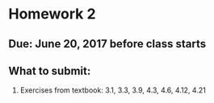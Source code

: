 # Homework 2

## Due: June 20, 2017 before class starts

## What to submit:
1. Exercises from textbook: 3.1, 3.3, 3.9, 4.3, 4.6, 4.12, 4.21

